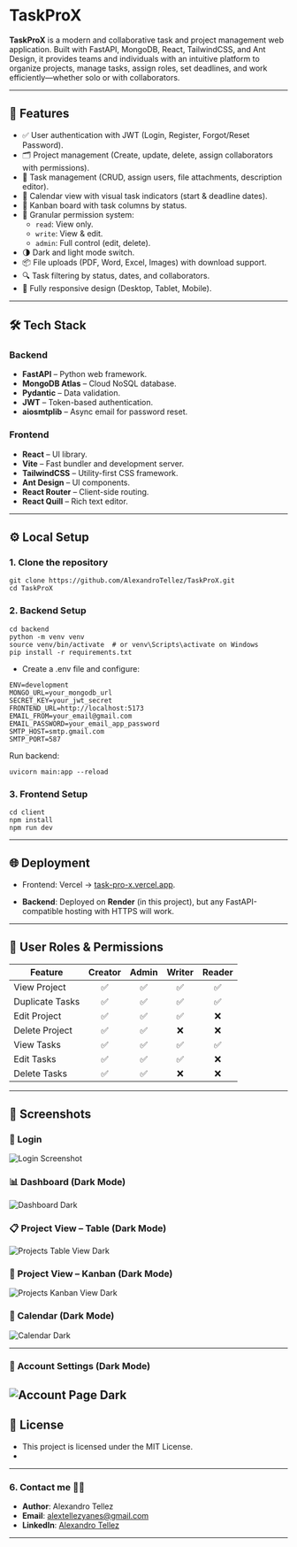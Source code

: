 # TaskProX 

**TaskProX** is a modern and collaborative task and project management web application. Built with FastAPI, MongoDB, React, TailwindCSS, and Ant Design, it provides teams and individuals with an intuitive platform to organize projects, manage tasks, assign roles, set deadlines, and work efficiently—whether solo or with collaborators.

---

## 🚀 Features

- ✅ User authentication with JWT (Login, Register, Forgot/Reset Password).
- 🗂️ Project management (Create, update, delete, assign collaborators with permissions).
- 📝 Task management (CRUD, assign users, file attachments, description editor).
- 📆 Calendar view with visual task indicators (start & deadline dates).
- 🧩 Kanban board with task columns by status.
- 🔐 Granular permission system:
  - `read`: View only.
  - `write`: View & edit.
  - `admin`: Full control (edit, delete).
- 🌗 Dark and light mode switch.
- 📦 File uploads (PDF, Word, Excel, Images) with download support.
- 🔍 Task filtering by status, dates, and collaborators.
- 📱 Fully responsive design (Desktop, Tablet, Mobile).

---

## 🛠️ Tech Stack

### Backend
- **FastAPI** – Python web framework.
- **MongoDB Atlas** – Cloud NoSQL database.
- **Pydantic** – Data validation.
- **JWT** – Token-based authentication.
- **aiosmtplib** – Async email for password reset.

### Frontend
- **React** – UI library.
- **Vite** – Fast bundler and development server.
- **TailwindCSS** – Utility-first CSS framework.
- **Ant Design** – UI components.
- **React Router** – Client-side routing.
- **React Quill** – Rich text editor.

---

## ⚙️ Local Setup

### 1. Clone the repository

```
git clone https://github.com/AlexandroTellez/TaskProX.git
cd TaskProX
```

### 2. Backend Setup

```
cd backend
python -m venv venv
source venv/bin/activate  # or venv\Scripts\activate on Windows
pip install -r requirements.txt
```
- Create a .env file and configure:

```.env
ENV=development
MONGO_URL=your_mongodb_url
SECRET_KEY=your_jwt_secret
FRONTEND_URL=http://localhost:5173
EMAIL_FROM=your_email@gmail.com
EMAIL_PASSWORD=your_email_app_password
SMTP_HOST=smtp.gmail.com
SMTP_PORT=587
```
Run backend:
```
uvicorn main:app --reload
```

### 3. Frontend Setup
```
cd client
npm install
npm run dev
```
---

## 🌐 Deployment

- Frontend: Vercel → [task-pro-x.vercel.app](https://task-pro-x.vercel.app).

- **Backend**: Deployed on **Render** (in this project), but any FastAPI-compatible hosting with HTTPS will work.
  
---
## 👤 User Roles & Permissions

| Feature        | Creator | Admin | Writer | Reader |
| -------------- | :-----: | :---: | :----: | :----: |
| View Project   |    ✅    |   ✅   |    ✅   |    ✅   |
| Duplicate Tasks   |    ✅    |   ✅   |    ✅   |    ✅  |
| Edit Project   |    ✅    |   ✅   |    ✅   |    ❌   |
| Delete Project |    ✅    |   ✅   |    ❌   |    ❌   |
| View Tasks     |    ✅    |   ✅   |    ✅   |    ✅   |
| Edit Tasks     |    ✅    |   ✅   |    ✅   |    ❌   |
| Delete Tasks   |    ✅    |   ✅   |    ❌   |    ❌   |

---
## 📸 Screenshots

### 🔐 Login 
![Login Screenshot](docs/Login.png)

### 📊 Dashboard (Dark Mode)
![Dashboard Dark](docs/Dashboard-dark.png)

### 📋 Project View – Table (Dark Mode)
![Projects Table View Dark](docs/Proyectos-vista%20tabla-dark.png)

### 🧩 Project View – Kanban (Dark Mode)
![Projects Kanban View Dark](docs/Proyectos-Vista-kanban-dark.png)

### 📆 Calendar (Dark Mode)
![Calendar Dark](docs/Calendario-dark.png)

---
### 👤 Account Settings (Dark Mode)
![Account Page Dark](docs/Cuenta-dark.png)
---
## 📄 License
- This project is licensed under the MIT License.
- 
---
### 6. Contact me 👨‍💻

* **Author**: Alexandro Tellez
* **Email**: alextellezyanes@gmail.com
* **LinkedIn**: [Alexandro Tellez](https://www.linkedin.com/in/alex-tellez-y/)
---
